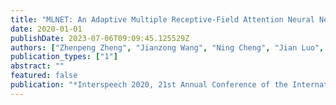 ```yaml
---
title: "MLNET: An Adaptive Multiple Receptive-Field Attention Neural Network for Voice Activity Detection"
date: 2020-01-01
publishDate: 2023-07-06T09:09:45.125529Z
authors: ["Zhenpeng Zheng", "Jianzong Wang", "Ning Cheng", "Jian Luo", "Jing Xiao"]
publication_types: ["1"]
abstract: ""
featured: false
publication: "*Interspeech 2020, 21st Annual Conference of the International Speech Communication Association, Virtual Event, Shanghai, China, 25-29 October 2020*"
---
```


